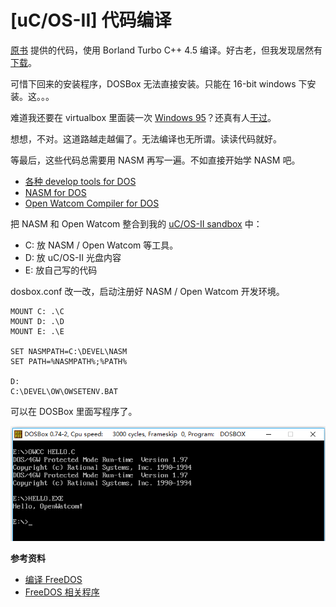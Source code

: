 # [uC/OS-II] 代码编译

[原书][1] 提供的代码，使用 Borland Turbo C++ 4.5 编译。好古老，但我发现居然有[下载][2]。

可惜下回来的安装程序，DOSBox 无法直接安装。只能在 16-bit windows 下安装。这。。。

难道我还要在 virtualbox 里面装一次 [Windows 95][5]？还真有人[干过][6]。

想想，不对。这道路越走越偏了。无法编译也无所谓。读读代码就好。

等最后，这些代码总需要用 NASM 再写一遍。不如直接开始学 NASM 吧。

* [各种 develop tools for DOS][7]
* [NASM for DOS][8]
* [Open Watcom Compiler for DOS][9]

把 NASM 和 Open Watcom 整合到我的 [uC/OS-II sandbox][10] 中：

 * C: 放 NASM / Open Watcom 等工具。
 * D: 放 uC/OS-II 光盘内容
 * E: 放自己写的代码

dosbox.conf 改一改，启动注册好 NASM / Open Watcom 开发环境。

```
MOUNT C: .\C
MOUNT D: .\D
MOUNT E: .\E

SET NASMPATH=C:\DEVEL\NASM
SET PATH=%NASMPATH%;%PATH%

D:
C:\DEVEL\OW\OWSETENV.BAT
```

可以在 DOSBox 里面写程序了。

![](images/2018_11_18_compile_ucos2/owcc_runs.png)


**参考资料**

 * [编译 FreeDOS][3]
 * [FreeDOS 相关程序][4]

[1]:https://book.douban.com/subject/1229913/
[2]:https://winworldpc.com/product/turbo-c/45-win
[3]:http://zet.aluzina.org/index.php/Compiling_FreeDOS
[4]:http://www.freedos.org/software/?prog=pacific-c
[5]:https://winworldpc.com/product/microsoft-windows-boot-disk/95-osr2x
[6]:http://thecuriousgeek.org/2012/03/installing-windows-95-in-virtualbox/
[7]:http://www.ibiblio.org/pub/micro/pc-stuff/freedos/files/distributions/1.2/repos/pkg-html/group-devel.html
[8]:http://www.ibiblio.org/pub/micro/pc-stuff/freedos/files/distributions/1.2/repos/pkg-html/nasm.html
[9]:http://www.ibiblio.org/pub/micro/pc-stuff/freedos/files/distributions/1.2/repos/pkg-html/ow.html
[10]:https://github.com/kasicass/ucos
